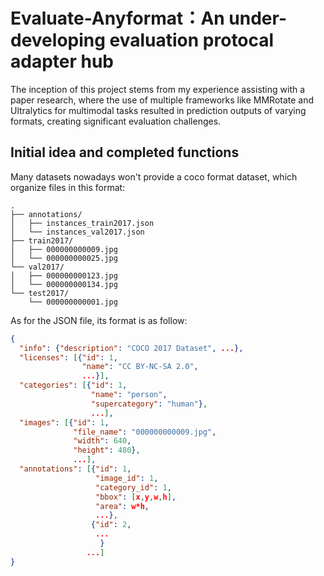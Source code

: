 # Evaluate-Anyformat：An under-developing evaluation protocal adapter hub

The inception of this project stems from my experience assisting with a paper research, where the use of multiple frameworks like MMRotate and Ultralytics for multimodal tasks resulted in prediction outputs of varying formats, creating significant evaluation challenges.

## Initial idea and completed functions

Many datasets nowadays won't provide a coco format dataset, which organize files in this format:

```plaintext
.  
├── annotations/  
│   ├── instances_train2017.json  
│   └── instances_val2017.json  
├── train2017/  
│   ├── 000000000009.jpg  
│   └── 000000000025.jpg  
└── val2017/  
│   ├── 000000000123.jpg  
│   └── 000000000134.jpg
└── test2017/
    └── 000000000001.jpg  
```

As for the JSON file, its format is as follow:

```json
{
  "info": {"description": "COCO 2017 Dataset", ...},
  "licenses": [{"id": 1, 
                "name": "CC BY-NC-SA 2.0",
                ...}],
  "categories": [{"id": 1, 
                  "name": "person",
                  "supercategory": "human"},
                  ...],
  "images": [{"id": 1, 
              "file_name": "000000000009.jpg",
              "width": 640,
              "height": 480},
              ...],
  "annotations": [{"id": 1, 
                   "image_id": 1, 
                   "category_id": 1, 
                   "bbox": [x,y,w,h], 
                   "area": w*h, 
                   ...},
                  {"id": 2,
                   ...
                    }
                 ...]
}
```

